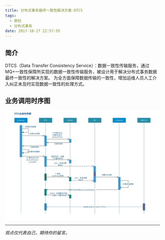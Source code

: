 ```yaml
---
title: 分布式事务最终一致性解决方案-DTCS
tags:
  - 原创
  - 分布式事务
date: 2017-10-27 22:57:55
---
```


## 简介
DTCS（Data Transfer Consistency Service）：数据一致性传输服务，通过MQ+一致性保障所实现的数据一致性传输服务，被设计用于解决分布式事务数据最终一致性的解决方案。
为全方面保障数据传输的一致性，增加运维人员人工介入纠正未及时实现数据一致性的处理方式。
## 业务调用时序图
![业务调用时序图](/images/dtcs-seq.jpg)

-----

*观点仅代表自己，期待你的留言。*

